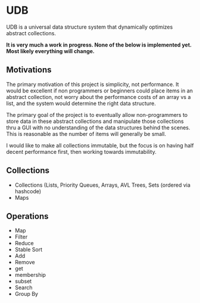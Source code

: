 # UDB
UDB is a universal data structure system that dynamically optimizes abstract collections. 

**It is very much a work in progress. None of the below is implemented yet. Most likely everything will change.**

## Motivations
The primary motivation of this project is simplicity, not performance. It would be excellent if non programmers or beginners could place items in an abstract collection, not worry about the performance costs of an array vs a list, and the system would determine the right data structure. 

The primary goal of the project is to eventually allow non-programmers to store data in these abstract collections and manipulate those collections thru a GUI with no understanding of the data structures behind the scenes. This is reasonable as the number of items will generally be small. 
 
I would like to make all collections immutable, but the focus is on having half decent performance first, then working towards immutability. 

## Collections

- Collections (Lists, Priority Queues, Arrays, AVL Trees, Sets (ordered via hashcode)
- Maps

## Operations

- Map 
- Filter
- Reduce
- Stable Sort
- Add
- Remove
- get
- membership
- subset
- Search
- Group By
